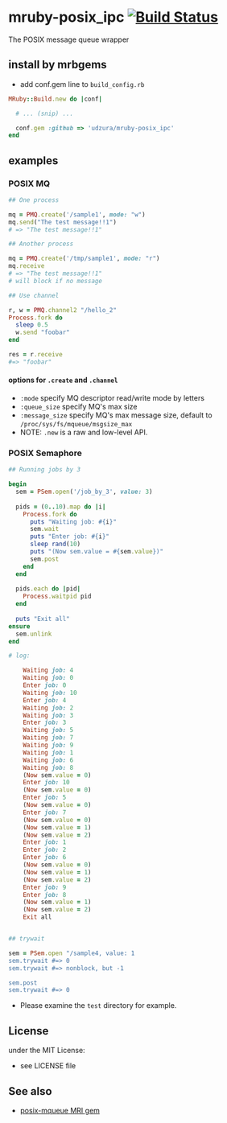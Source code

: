 # mruby-posix_ipc   [![Build Status](https://travis-ci.org/udzura/mruby-posix_ipc.svg?branch=master)](https://travis-ci.org/udzura/mruby-posix_ipc)

The POSIX message queue wrapper


## install by mrbgems

- add conf.gem line to `build_config.rb`

```ruby
MRuby::Build.new do |conf|

  # ... (snip) ...

  conf.gem :github => 'udzura/mruby-posix_ipc'
end
```

## examples

### POSIX MQ

```ruby
## One process

mq = PMQ.create('/sample1', mode: "w")
mq.send("The test message!!1")
# => "The test message!!1"

## Another process

mq = PMQ.create('/tmp/sample1', mode: "r")
mq.receive
# => "The test message!!1"
# will block if no message

## Use channel

r, w = PMQ.channel2 "/hello_2"
Process.fork do
  sleep 0.5
  w.send "foobar"
end

res = r.receive
#=> "foobar"
```

#### options for `.create` and `.channel`

* `:mode` specify MQ descriptor read/write mode by letters
* `:queue_size` specify MQ's max size
* `:message_size` specify MQ's max message size, default to `/proc/sys/fs/mqueue/msgsize_max`
* NOTE: `.new` is a raw and low-level API.

### POSIX Semaphore

```ruby
## Running jobs by 3

begin
  sem = PSem.open('/job_by_3', value: 3)
 
  pids = (0..10).map do |i|
    Process.fork do
      puts "Waiting job: #{i}"
      sem.wait
      puts "Enter job: #{i}"
      sleep rand(10)
      puts "(Now sem.value = #{sem.value})"
      sem.post
    end
  end
 
  pids.each do |pid|
    Process.waitpid pid
  end
 
  puts "Exit all"
ensure
  sem.unlink
end

# log:

    Waiting job: 4
    Waiting job: 0
    Enter job: 0
    Waiting job: 10
    Enter job: 4
    Waiting job: 2
    Waiting job: 3
    Enter job: 3
    Waiting job: 5
    Waiting job: 7
    Waiting job: 9
    Waiting job: 1
    Waiting job: 6
    Waiting job: 8
    (Now sem.value = 0)
    Enter job: 10
    (Now sem.value = 0)
    Enter job: 5
    (Now sem.value = 0)
    Enter job: 7
    (Now sem.value = 0)
    (Now sem.value = 1)
    (Now sem.value = 2)
    Enter job: 1
    Enter job: 2
    Enter job: 6
    (Now sem.value = 0)
    (Now sem.value = 1)
    (Now sem.value = 2)
    Enter job: 9
    Enter job: 8
    (Now sem.value = 1)
    (Now sem.value = 2)
    Exit all


## trywait

sem = PSem.open "/sample4, value: 1
sem.trywait #=> 0
sem.trywait #=> nonblock, but -1

sem.post
sem.trywait #=> 0
```

* Please examine the `test` directory for example.

## License

under the MIT License:

- see LICENSE file

## See also

- [posix-mqueue MRI gem](https://github.com/Sirupsen/posix-mqueue)
